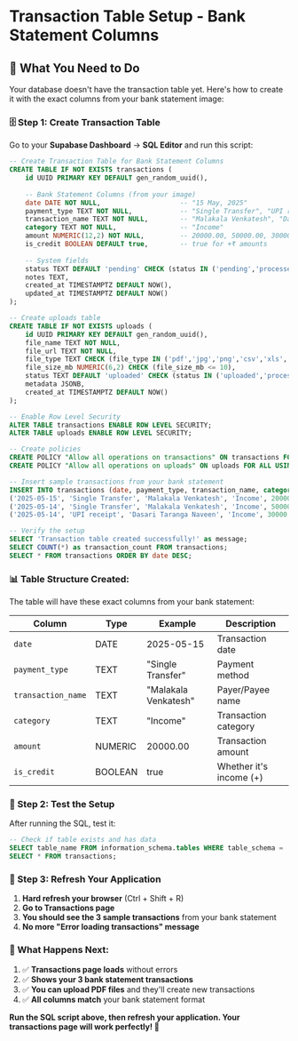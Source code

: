 # Transaction Table Setup - Bank Statement Columns

## 🎯 What You Need to Do

Your database doesn't have the transaction table yet. Here's how to create it with the exact columns from your bank statement image:

### **🗄️ Step 1: Create Transaction Table**

Go to your **Supabase Dashboard** → **SQL Editor** and run this script:

```sql
-- Create Transaction Table for Bank Statement Columns
CREATE TABLE IF NOT EXISTS transactions (
    id UUID PRIMARY KEY DEFAULT gen_random_uuid(),
    
    -- Bank Statement Columns (from your image)
    date DATE NOT NULL,                    -- "15 May, 2025"
    payment_type TEXT NOT NULL,            -- "Single Transfer", "UPI receipt"
    transaction_name TEXT NOT NULL,        -- "Malakala Venkatesh", "Dasari Taranga Naveen"
    category TEXT NOT NULL,                -- "Income"
    amount NUMERIC(12,2) NOT NULL,         -- 20000.00, 50000.00, 30000.00
    is_credit BOOLEAN DEFAULT true,        -- true for +₹ amounts
    
    -- System fields
    status TEXT DEFAULT 'pending' CHECK (status IN ('pending','processed','failed','archived')),
    notes TEXT,
    created_at TIMESTAMPTZ DEFAULT NOW(),
    updated_at TIMESTAMPTZ DEFAULT NOW()
);

-- Create uploads table
CREATE TABLE IF NOT EXISTS uploads (
    id UUID PRIMARY KEY DEFAULT gen_random_uuid(),
    file_name TEXT NOT NULL,
    file_url TEXT NOT NULL,
    file_type TEXT CHECK (file_type IN ('pdf','jpg','png','csv','xls','xlsx')),
    file_size_mb NUMERIC(6,2) CHECK (file_size_mb <= 10),
    status TEXT DEFAULT 'uploaded' CHECK (status IN ('uploaded','processed','failed')),
    metadata JSONB,
    created_at TIMESTAMPTZ DEFAULT NOW()
);

-- Enable Row Level Security
ALTER TABLE transactions ENABLE ROW LEVEL SECURITY;
ALTER TABLE uploads ENABLE ROW LEVEL SECURITY;

-- Create policies
CREATE POLICY "Allow all operations on transactions" ON transactions FOR ALL USING (true);
CREATE POLICY "Allow all operations on uploads" ON uploads FOR ALL USING (true);

-- Insert sample transactions from your bank statement
INSERT INTO transactions (date, payment_type, transaction_name, category, amount, is_credit, notes) VALUES
('2025-05-15', 'Single Transfer', 'Malakala Venkatesh', 'Income', 20000.00, true, 'Bank statement transaction'),
('2025-05-14', 'Single Transfer', 'Malakala Venkatesh', 'Income', 50000.00, true, 'Bank statement transaction'),
('2025-05-14', 'UPI receipt', 'Dasari Taranga Naveen', 'Income', 30000.00, true, 'Bank statement transaction');

-- Verify the setup
SELECT 'Transaction table created successfully!' as message;
SELECT COUNT(*) as transaction_count FROM transactions;
SELECT * FROM transactions ORDER BY date DESC;
```

### **📊 Table Structure Created:**

The table will have these exact columns from your bank statement:

| Column | Type | Example | Description |
|--------|------|---------|-------------|
| `date` | DATE | 2025-05-15 | Transaction date |
| `payment_type` | TEXT | "Single Transfer" | Payment method |
| `transaction_name` | TEXT | "Malakala Venkatesh" | Payer/Payee name |
| `category` | TEXT | "Income" | Transaction category |
| `amount` | NUMERIC | 20000.00 | Transaction amount |
| `is_credit` | BOOLEAN | true | Whether it's income (+) |

### **🧪 Step 2: Test the Setup**

After running the SQL, test it:

```sql
-- Check if table exists and has data
SELECT table_name FROM information_schema.tables WHERE table_schema = 'public' AND table_name = 'transactions';
SELECT * FROM transactions;
```

### **🔄 Step 3: Refresh Your Application**

1. **Hard refresh your browser** (Ctrl + Shift + R)
2. **Go to Transactions page**
3. **You should see the 3 sample transactions** from your bank statement
4. **No more "Error loading transactions" message**

### **🎯 What Happens Next:**

1. ✅ **Transactions page loads** without errors
2. ✅ **Shows your 3 bank statement transactions**
3. ✅ **You can upload PDF files** and they'll create new transactions
4. ✅ **All columns match** your bank statement format

**Run the SQL script above, then refresh your application. Your transactions page will work perfectly! 🎉**
